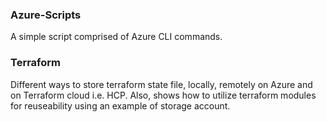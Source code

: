### Azure-Scripts
A simple script comprised of Azure CLI commands.

### Terraform
Different ways to store terraform state file, locally, remotely on Azure and on Terraform cloud i.e. HCP.
Also, shows how to utilize terraform modules for reuseability using an example of storage account.
